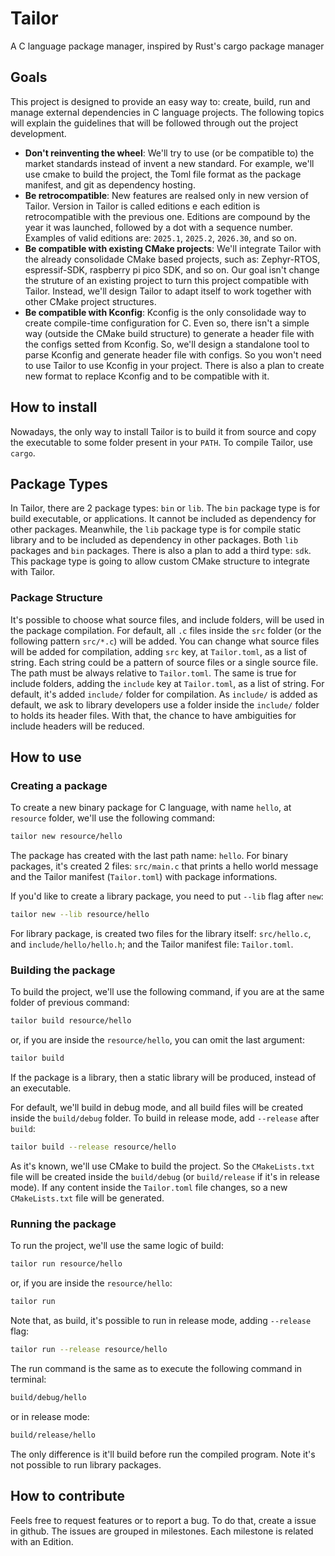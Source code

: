 # Tailor

A C language package manager, inspired by Rust's cargo package manager

## Goals

This project is designed to provide an easy way to: create, build, run and
manage external dependencies in C language projects. The following topics will
explain the guidelines that will be followed through out the project development.

- **Don't reinventing the wheel**: We'll try to use (or be compatible to) the market
standards instead of invent a new standard. For example, we'll use cmake to
build the project, the Toml file format as the package manifest, and git as dependency hosting.
- **Be retrocompatible**: New features are realsed only in new version of Tailor. Version in Tailor is called editions e each edition is retrocompatible with the previous one. Editions are compound by the year it was launched, followed by a dot with a sequence number. Examples of valid editions are: `2025.1`, `2025.2`, `2026.30`, and so on.
- **Be compatible with existing CMake projects**: We'll integrate Tailor with the already consolidade CMake based projects, such as: Zephyr-RTOS, espressif-SDK, raspberry pi pico SDK, and so on. Our goal isn't change the struture of an existing project to turn this project compatible with Tailor. Instead, we'll design Tailor to adapt itself to work together with other CMake project structures.
- **Be compatible with Kconfig**: Kconfig is the only consolidade way to create compile-time configuration for C. Even so, there isn't a simple way (outside the CMake build structure) to generate a header file with the configs setted from Kconfig. So, we'll design a standalone tool to parse Kconfig and generate header file with configs. So you won't need to use Tailor to use Kconfig in your project. There is also a plan to create new format to replace Kconfig and to be compatible with it.

## How to install

Nowadays, the only way to install Tailor is to build it from source and copy the executable to some folder present in your `PATH`. To compile Tailor, use `cargo`.

## Package Types

In Tailor, there are 2 package types: `bin` or `lib`. The `bin` package type is for build executable, or applications. It cannot be included as dependency for other packages. Meanwhile, the `lib` package type is for compile static library and to be included as dependency in other packages. Both `lib` packages and `bin` packages. There is also a plan to add a third type: `sdk`. This package type is going to allow custom CMake structure to integrate with Tailor.

### Package Structure

It's possible to choose what source files, and include folders, will be used in the package compilation. For default, all `.c` files inside the `src` folder (or the following pattern `src/*.c`) will be added. You can change what source files will be added for compilation, adding `src` key, at `Tailor.toml`, as a list of string. Each string could be a pattern of source files or a single source file. The path must be always relative to `Tailor.toml`. The same is true for include folders, adding the `include` key at `Tailor.toml`, as a list of string. For default, it's added `include/` folder for compilation. As `include/` is added as default, we ask to library developers use a folder inside the `include/` folder to holds its header files. With that, the chance to have ambiguities for include headers will be reduced.

## How to use

### Creating a package

To create a new binary package for C language, with name `hello`, at `resource` folder, we'll use the following command:

```sh
tailor new resource/hello
```

The package has created with the last path name: `hello`. For binary packages, it's created 2 files: `src/main.c` that prints a hello world message and the Tailor manifest (`Tailor.toml`) with package informations.

If you'd like to create a library package, you need to put `--lib` flag after `new`:

```sh
tailor new --lib resource/hello
```

For library package, is created two files for the library itself: `src/hello.c`, and `include/hello/hello.h`; and the Tailor manifest file: `Tailor.toml`.

### Building the package

To build the project, we'll use the following command, if you are at the same folder of previous command:

```sh
tailor build resource/hello
```

or, if you are inside the `resource/hello`, you can omit the last argument:

```sh
tailor build
```

If the package is a library, then a static library will be produced, instead of an executable.

For default, we'll build in debug mode, and all build files will be created inside the `build/debug` folder. To build in release mode, add `--release` after `build`:

```sh
tailor build --release resource/hello
```

As it's known, we'll use CMake to build the project. So the `CMakeLists.txt` file will be created inside the `build/debug` (or `build/release` if it's in release mode). If any content inside the `Tailor.toml` file changes, so a new `CMakeLists.txt` file will be generated.

### Running the package

To run the project, we'll use the same logic of build:

```sh
tailor run resource/hello
```

or, if you are inside the `resource/hello`:

```sh
tailor run
```

Note that, as build, it's possible to run in release mode, adding `--release` flag:

```sh
tailor run --release resource/hello
```

The run command is the same as to execute the following command in terminal:

```sh
build/debug/hello
```

or in release mode:

```sh
build/release/hello
```

The only difference is it'll build before run the compiled program. Note it's not possible to run library packages.

## How to contribute

Feels free to request features or to report a bug. To do that, create a issue in github. The issues are grouped in milestones. Each milestone is related with an Edition.
